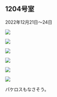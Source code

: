 
## 1204号室

2022年12月21日〜24日


![](../../../../images/2022/12/IMG_5699.jpg)

![](../../../../images/2022/12/IMG_5700.jpg)

![](../../../../images/2022/12/IMG_5701.jpg)

![](../../../../images/2022/12/IMG_5702.jpg)

![](../../../../images/2022/12/IMG_5703.jpg)

![](../../../../images/2022/12/IMG_5704.png)


パケロスもなさそう。